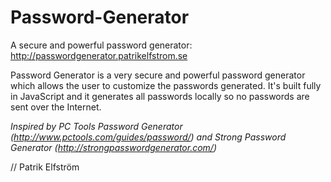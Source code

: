 Password-Generator
==================

A secure and powerful password generator:
http://passwordgenerator.patrikelfstrom.se

Password Generator is a very secure and powerful password generator which allows the user to customize the passwords generated.
It's built fully in JavaScript and it generates all passwords locally so no passwords are sent over the Internet.

_Inspired by PC Tools Password Generator (http://www.pctools.com/guides/password/) and Strong Password Generator (http://strongpasswordgenerator.com/)_

// Patrik Elfström